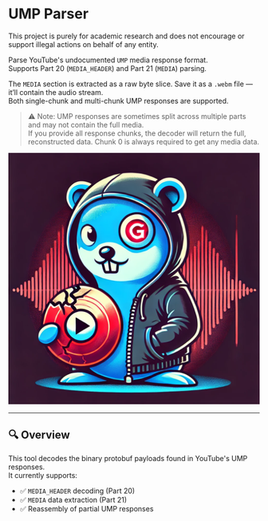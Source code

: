 # UMP Parser

This project is purely for academic research and does not encourage or support illegal actions on behalf of any entity.

Parse YouTube's undocumented `UMP` media response format.  
Supports Part 20 (`MEDIA_HEADER`) and Part 21 (`MEDIA`) parsing.

The `MEDIA` section is extracted as a raw byte slice. Save it as a `.webm` file — it’ll contain the audio stream.  
Both single-chunk and multi-chunk UMP responses are supported.

> ⚠️ Note: UMP responses are sometimes split across multiple parts and may not contain the full media.  
> If you provide all response chunks, the decoder will return the full, reconstructed data.
> Chunk 0 is always required to get any media data. 

![VoidObscura UMP Parser](./umpparser.png)

---

## 🔍 Overview

This tool decodes the binary protobuf payloads found in YouTube's UMP responses.  
It currently supports:

- ✅ `MEDIA_HEADER` decoding (Part 20)
- ✅ `MEDIA` data extraction (Part 21)
- ✅  Reassembly of partial UMP responses